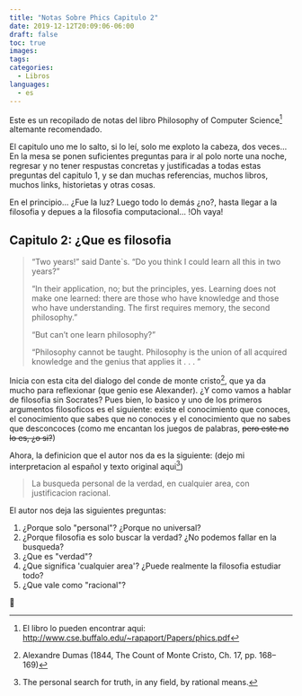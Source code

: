 ```yaml
---
title: "Notas Sobre Phics Capitulo 2"
date: 2019-12-12T20:09:06-06:00
draft: false
toc: true
images:
tags:
categories:
  - Libros
languages:
  - es
---
```


Este es un recopilado de notas del libro Philosophy of Computer Science[^1] altemante recomendado.

El capitulo uno me lo salto, si lo leí, solo me exploto la cabeza, dos veces... En la mesa se ponen suficientes preguntas para ir al polo norte una noche, regresar y no tener respustas concretas y justificadas a todas estas preguntas del capitulo 1, y se dan muchas referencias, muchos libros, muchos links, historietas y otras cosas.

En el principio... ¿Fue la luz? Luego todo lo demás ¿no?, hasta llegar a la filosofia y depues a la filosofia computacional... !Oh vaya!

## Capitulo 2: ¿Que es filosofia

> “Two years!” said Dante`s. “Do you think I could learn all this in two years?”
>
> “In their application, no; but the principles, yes. Learning does not make one learned: there are those who have knowledge and those who have understanding. The first requires memory, the second philosophy.”
>
> “But can’t one learn philosophy?”
>
> “Philosophy cannot be taught. Philosophy is the union of all acquired knowledge and the genius that applies it . . . ”

Inicia con esta cita del dialogo del conde de monte cristo[^2], que ya da mucho para reflexionar (que genio ese Alexander). ¿Y como vamos a hablar de filosofia sin Socrates? Pues bien, lo basico y uno de los primeros argumentos filosoficos es el siguiente: existe el conocimiento que conoces, el conocimiento que sabes que no conoces y el conocimiento que no sabes que desconcoces (como me encantan los juegos de palabras, ~~pero este no lo es, ¿o si?~~)

Ahora, la definicion que el autor nos da es la siguiente: (dejo mi interpretacion al español y texto original aqui[^3])

> La busqueda personal de la verdad, en cualquier area, con justificacion racional.

El autor nos deja las siguientes preguntas:

1. ¿Porque solo "personal"? ¿Porque no universal?
2. ¿Porque filosofia es solo buscar la verdad? ¿No podemos fallar en la busqueda?
3. ¿Que es "verdad"?
4. ¿Que significa 'cualquier area'? ¿Puede realmente la filosofia estudiar todo?
5. ¿Que vale como "racional"?

🤯

[^1]: El libro lo pueden encontrar aqui: <http://www.cse.buffalo.edu/~rapaport/Papers/phics.pdf>
[^2]: Alexandre Dumas (1844, The Count of Monte Cristo, Ch. 17, pp. 168–169)
[^3]: The personal search for truth, in any field, by rational means.
